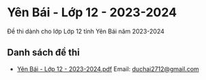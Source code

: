 # Yên Bái - Lớp 12 - 2023-2024

Đề thi dành cho lớp Lớp 12 tỉnh Yên Bái năm 2023-2024

## Danh sách đề thi

- [Yên Bái - Lớp 12 - 2023-2024.pdf](Yên%20Bái%20-%20Lớp%2012%20-%202023-2024.pdf)
Email: duchai2712@gmail.com


